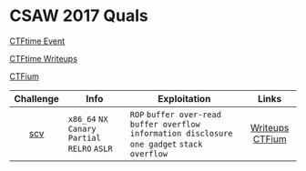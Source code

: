 # CSAW 2017 Quals

[CTFtime Event](https://ctftime.org/event/488)

[CTFtime Writeups](https://ctftime.org/event/488/tasks/)

[CTFium](https://github.com/sajjadium/CTFium/tree/master/CSAW/2017/Quals/)

| Challenge   | Info               | Exploitation         | Links     |
|:-----------:|--------------------|----------------------|:---------:|
| [scv](CSAW/2017/Quals/scv) | `x86_64` `NX` `Canary` `Partial RELRO` `ASLR` | `ROP` `buffer over-read` `buffer overflow` `information disclosure` `one gadget` `stack overflow` | [Writeups](https://ctftime.org/task/4638) [CTFium](https://github.com/sajjadium/CTFium/tree/master/CSAW/2017/Quals/scv) |
